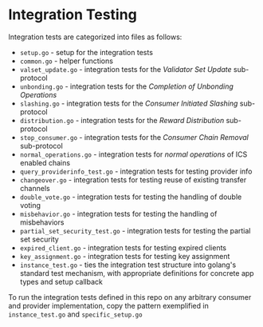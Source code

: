 
# Integration Testing

Integration tests are categorized into files as follows:

- `setup.go` - setup for the integration tests
- `common.go` - helper functions
- `valset_update.go` - integration tests for the _Validator Set Update_ sub-protocol
- `unbonding.go` - integration tests for the _Completion of Unbonding Operations_
- `slashing.go` - integration tests for the _Consumer Initiated Slashing_ sub-protocol
- `distribution.go` - integration tests for the _Reward Distribution_ sub-protocol
- `stop_consumer.go` - integration tests for the _Consumer Chain Removal_ sub-protocol
- `normal_operations.go` - integration tests for _normal operations_ of ICS enabled chains
- `query_providerinfo_test.go` - integration tests for testing provider info
- `changeover.go` - integration tests for testing reuse of existing transfer channels
- `double_vote.go` - integration tests for testing the handling of double voting
- `misbehavior.go` - integration tests for testing the handling of misbehaviors
- `partial_set_security_test.go` - integration tests for testing the partial set security
- `expired_client.go` - integration tests for testing expired clients
- `key_assignment.go` - integration tests for testing key assignment
- `instance_test.go` - ties the integration test structure into golang's standard test mechanism, with appropriate definitions for concrete app types and setup callback

To run the integration tests defined in this repo on any arbitrary consumer and provider implementation, copy the pattern exemplified in `instance_test.go` and `specific_setup.go`

